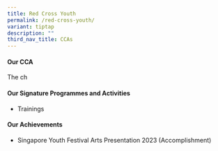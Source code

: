 ```yaml
---
title: Red Cross Youth
permalink: /red-cross-youth/
variant: tiptap
description: ""
third_nav_title: CCAs
---
```

<h4><strong>Our  CCA</strong></h4>
<p>The ch</p>
<h4><strong>Our Signature Programmes and Activities</strong></h4>
<ul data-tight="true" class="tight">
<li>
<p>Trainings</p>
</li>
</ul>
<h4><strong>Our Achievements</strong></h4>
<ul data-tight="true" class="tight">
<li>
<p>Singapore Youth Festival Arts Presentation 2023 (Accomplishment)</p>
</li>
</ul>
<p></p>